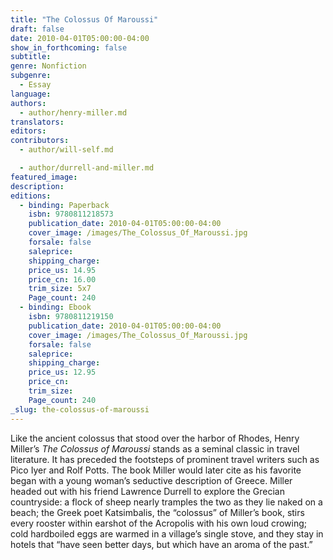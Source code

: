```yaml
---
title: "The Colossus Of Maroussi"
draft: false
date: 2010-04-01T05:00:00-04:00
show_in_forthcoming: false
subtitle:
genre: Nonfiction
subgenre:
  - Essay
language:
authors:
  - author/henry-miller.md
translators:
editors:
contributors:
  - author/will-self.md

  - author/durrell-and-miller.md
featured_image:
description:
editions:
  - binding: Paperback
    isbn: 9780811218573
    publication_date: 2010-04-01T05:00:00-04:00
    cover_image: /images/The_Colossus_Of_Maroussi.jpg
    forsale: false
    saleprice:
    shipping_charge:
    price_us: 14.95
    price_cn: 16.00
    trim_size: 5x7
    Page_count: 240
  - binding: Ebook
    isbn: 9780811219150
    publication_date: 2010-04-01T05:00:00-04:00
    cover_image: /images/The_Colossus_Of_Maroussi.jpg
    forsale: false
    saleprice:
    shipping_charge:
    price_us: 12.95
    price_cn:
    trim_size:
    Page_count: 240
_slug: the-colossus-of-maroussi
---
```


Like the ancient colossus that stood over the harbor of Rhodes, Henry Miller’s _The Colossus of Maroussi_ stands as a seminal classic in travel literature. It has preceded the footsteps of prominent travel writers such as Pico Iyer and Rolf Potts. The book Miller would later cite as his favorite began with a young woman’s seductive description of Greece. Miller headed out with his friend Lawrence Durrell to explore the Grecian countryside: a flock of sheep nearly tramples the two as they lie naked on a beach; the Greek poet Katsimbalis, the “colossus” of Miller’s book, stirs every rooster within earshot of the Acropolis with his own loud crowing; cold hardboiled eggs are warmed in a village’s single stove, and they stay in hotels that “have seen better days, but which have an aroma of the past.”

